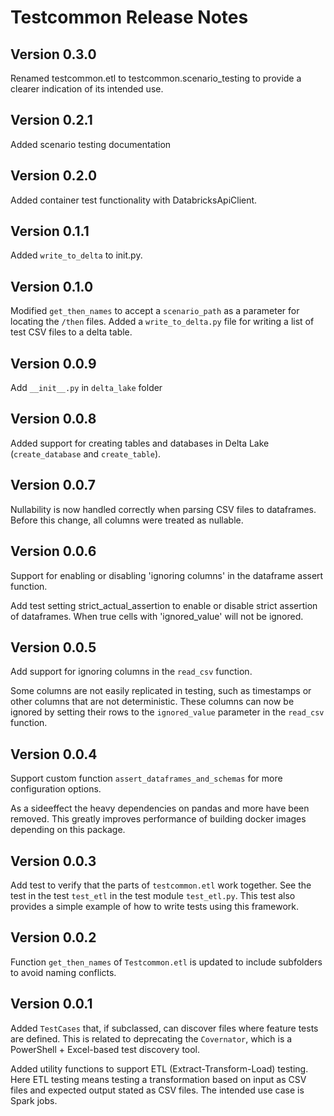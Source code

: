 # Testcommon Release Notes

## Version 0.3.0

Renamed testcommon.etl to testcommon.scenario_testing to provide a clearer indication of its intended use.

## Version 0.2.1

Added scenario testing documentation

## Version 0.2.0

Added container test functionality with DatabricksApiClient.

## Version 0.1.1

Added `write_to_delta` to init.py.

## Version 0.1.0

Modified `get_then_names` to accept a `scenario_path` as a parameter for locating the `/then` files.
Added a `write_to_delta.py` file for writing a list of test CSV files to a delta table.

## Version 0.0.9

Add `__init__.py` in `delta_lake` folder

## Version 0.0.8

Added support for creating tables and databases in Delta Lake (`create_database` and `create_table`).

## Version 0.0.7

Nullability is now handled correctly when parsing CSV files to dataframes.
Before this change, all columns were treated as nullable.

## Version 0.0.6

Support for enabling or disabling 'ignoring columns' in the dataframe assert function.

Add test setting strict_actual_assertion to enable or disable strict assertion of dataframes.
When true cells with 'ignored_value' will not be ignored.

## Version 0.0.5

Add support for ignoring columns in the `read_csv` function.

Some columns are not easily replicated in testing, such as timestamps or other columns that are not deterministic.
These columns can now be ignored by setting their rows to the `ignored_value` parameter in the `read_csv` function.

## Version 0.0.4

Support custom function `assert_dataframes_and_schemas` for more configuration options.

As a sideeffect the heavy dependencies on pandas and more have been removed. This
greatly improves performance of building docker images depending on this package.

## Version 0.0.3

Add test to verify that the parts of `testcommon.etl` work together.
See the test in the test `test_etl` in the test module `test_etl.py`.
This test also provides a simple example of how to write tests using this framework.

## Version 0.0.2

Function `get_then_names` of `Testcommon.etl` is updated to include subfolders to avoid naming conflicts.

## Version 0.0.1

Added `TestCases` that, if subclassed, can discover files where feature tests are defined. This is related to deprecating the `Covernator`, which is a PowerShell + Excel-based test discovery tool.

Added utility functions to support ETL (Extract-Transform-Load) testing. Here ETL testing means testing a transformation based on input as CSV files and expected output stated as CSV files.
The intended use case is Spark jobs.
